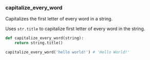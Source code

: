 ### capitalize_every_word

Capitalizes the first letter of every word in a string.

Uses `str.title` to capitalize first letter of every word in the string.

```python
def capitalize_every_word(string):
    return string.title()
```

```python
capitalize_every_word('hello world!') # 'Hello World!'
```